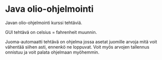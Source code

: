 # Java olio-ohjelmointi

Javan olio-ohjelmointi kurssi tehtäviä.


GUI tehtävä on celsius = fahrenheit muunnin. 

Juoma-automaatti tehtävä on ohjelma jossa asetat juomille arvoja mitä voit vähentää siihen asti, ennenkö ne loppuvat. Voit myös arvojen tallennus onnistuu ja voit palata ohjelmaan myöhemmin. 
